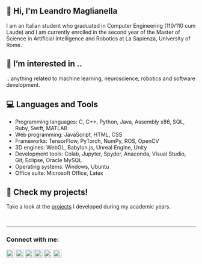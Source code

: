 ##  👋 Hi, I'm Leandro Maglianella
I am an Italian student who graduated in Computer Engineering (110/110 cum Laude) and I am currently enrolled in the second year of the Master of Science in
Artificial Intelligence and Robotics at La Sapienza, University of Rome.

## 👀 I’m interested in ..
.. anything related to machine learning, neuroscience, robotics and software development.

## :computer: Languages and Tools
- Programming languages: C, C++, Python, Java, Assembly x86, SQL, Ruby, Swift, MATLAB
- Web programming: JavaScript, HTML, CSS
- Frameworks: TensorFlow, PyTorch, NumPy, ROS, OpenCV
- 3D engines: WebGL, Babylon.js, Unreal Engine, Unity
- Development tools: Colab, Jupyter, Spyder, Anaconda, Visual Studio, Git, Eclipse, Oracle MySQL
- Operating systems: Windows, Ubuntu
- Office suite: Microsoft Office, Latex

## :memo: Check my projects!
Take a look at the [projects](https://github.com/lello5/university-projects) I developed during my academic years.

<br />

---
### Connect with me:
[<img align="left" alt="lello5 | LinkedIn" width="22px" src="https://cdn.jsdelivr.net/npm/simple-icons@v3/icons/linkedin.svg" />][linkedin]
[<img align="left" alt="lello5 | Gmail" width="22px" src="https://cdn.jsdelivr.net/npm/simple-icons@v3/icons/gmail.svg" />][gmail]
[<img align="left" alt="lello5 | Telegram" width="22px" src="https://cdn.jsdelivr.net/npm/simple-icons@v3/icons/telegram.svg" />][telegram]
[<img align="left" alt="lello5 | Instagram" width="22px" src="https://cdn.jsdelivr.net/npm/simple-icons@v3/icons/instagram.svg" />][instagram]
[<img align="left" alt="lello5 | Facebook" width="22px" src="https://cdn.jsdelivr.net/npm/simple-icons@v3/icons/facebook.svg" />][facebook]
[<img align="left" alt="lello5 | YouTube" width="22px" src="https://cdn.jsdelivr.net/npm/simple-icons@v3/icons/youtube.svg" />][youtube]

[telegram]: https://t.me/LeandroMa
[facebook]: https://www.facebook.com/leandro.maglianella
[youtube]: https://www.youtube.com/channel/UCqmqKsoUKJZEf3PsASCf9bQ
[instagram]: https://www.instagram.com/in_the_shirt/
[linkedin]: https://www.linkedin.com/in/leandro-maglianella/
[gmail]: mailto:leandro.maglianella@gmail.com
[university-projects]: https://github.com/lello5/university-projects

